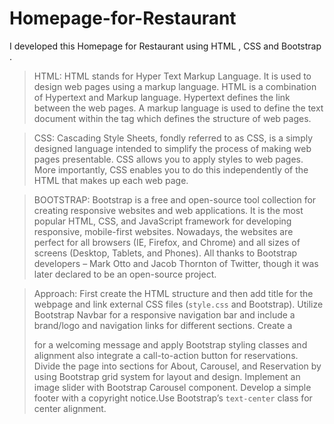 # Homepage-for-Restaurant
I developed this Homepage for Restaurant using HTML , CSS and Bootstrap .

> HTML:  HTML stands for Hyper Text  Markup Language. It is used to design web pages using a markup language. HTML is a combination of Hypertext and Markup language. Hypertext defines the link between the web pages. A markup language is used to define the text document within the tag which defines the structure of web pages.

> CSS: Cascading Style Sheets, fondly referred to as CSS, is a simply designed language intended to simplify the process of making web pages presentable. CSS allows you to apply styles to web pages. More importantly, CSS enables you to do this independently of the HTML that makes up each web page.

> BOOTSTRAP: Bootstrap is a free and open-source tool collection for creating responsive websites and web applications. It is the most popular HTML, CSS, and JavaScript framework for developing responsive, mobile-first websites. Nowadays, the websites are perfect for all browsers (IE, Firefox, and Chrome) and all sizes of screens (Desktop, Tablets,  and Phones). All thanks to Bootstrap developers – Mark Otto and Jacob Thornton of Twitter, though it was later declared to be an open-source project.

> Approach: First create the HTML structure and then add title for the webpage and link external CSS files (`style.css` and Bootstrap).
> Utilize Bootstrap Navbar for a responsive navigation bar and include a brand/logo and navigation links for different sections.
> Create a <section> for a welcoming message and apply Bootstrap styling classes and alignment also integrate a call-to-action button for reservations.
> Divide the page into sections for About, Carousel, and Reservation by using Bootstrap grid system for layout and design.
> Implement an image slider with Bootstrap Carousel component.
> Develop a simple footer with a copyright notice.Use Bootstrap’s `text-center` class for center alignment.
